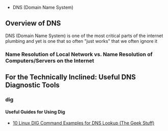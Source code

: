 * DNS (Domain Name System)
## Overview of DNS
DNS (Domain Name System) is one of the most critical parts of the internet plumbing and yet is one that so often "just works" that we often ignore it

### Name Resolution of Local Network vs. Name Resolution of Computers/Servers on the Internet



## For the Technically Inclined: Useful DNS Diagnostic Tools
### dig
#### Useful Guides for Using Dig
* [10 Linux DIG Command Examples for DNS Lookup (The Geek Stuff)](http://www.thegeekstuff.com/2012/02/dig-command-examples)
